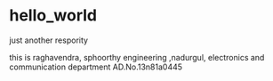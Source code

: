# hello_world
just another respority

this is raghavendra,
sphoorthy engineering ,nadurgul,
electronics and communication department
AD.No.13n81a0445
